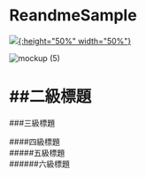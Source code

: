 # ReandmeSample
[![](https://play.google.com/intl/en_us/badges/images/generic/en_badge_web_generic.png?hl=zh-tw){:height="50%" width="50%"}](https://play.google.com/store/apps/details?id=com.sean.green)


![mockup (5)](https://user-images.githubusercontent.com/77279829/123379682-0f7a2680-d5c1-11eb-9761-3fad81611e56.png)



##二級標題
====
###三級標題  

####四級標題  
#####五級標題  
######六級標題  
